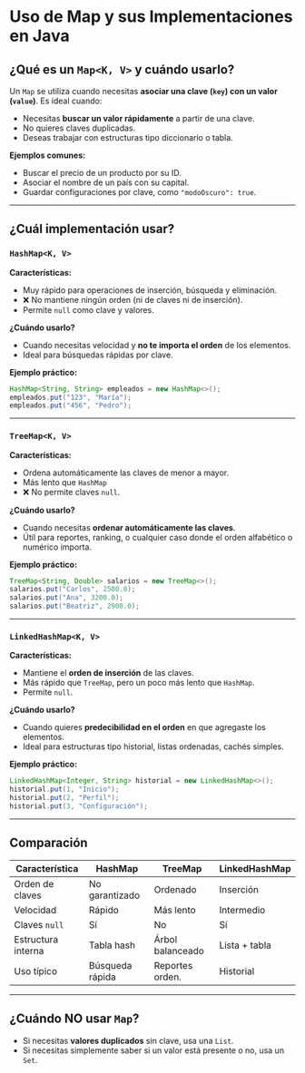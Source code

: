 # Uso de Map y sus Implementaciones en Java

## ¿Qué es un `Map<K, V>` y cuándo usarlo?

Un `Map` se utiliza cuando necesitas **asociar una clave (`key`) con un valor (`value`)**. Es ideal cuando:

- Necesitas **buscar un valor rápidamente** a partir de una clave.
- No quieres claves duplicadas.
- Deseas trabajar con estructuras tipo diccionario o tabla.

**Ejemplos comunes:**
- Buscar el precio de un producto por su ID.
- Asociar el nombre de un país con su capital.
- Guardar configuraciones por clave, como `"modoOscuro": true`.

---

## ¿Cuál implementación usar?

### `HashMap<K, V>`

**Características:**
- Muy rápido para operaciones de inserción, búsqueda y eliminación.
- ❌ No mantiene ningún orden (ni de claves ni de inserción).
- Permite `null` como clave y valores.

**¿Cuándo usarlo?**
- Cuando necesitas velocidad y **no te importa el orden** de los elementos.
- Ideal para búsquedas rápidas por clave.

**Ejemplo práctico:**
```java
HashMap<String, String> empleados = new HashMap<>();
empleados.put("123", "María");
empleados.put("456", "Pedro");
```

---

### `TreeMap<K, V>`

**Características:**
-  Ordena automáticamente las claves de menor a mayor.
-  Más lento que `HashMap`
- ❌ No permite claves `null`.

**¿Cuándo usarlo?**
- Cuando necesitas **ordenar automáticamente las claves**.
- Útil para reportes, ranking, o cualquier caso donde el orden alfabético o numérico importa.

**Ejemplo práctico:**
```java
TreeMap<String, Double> salarios = new TreeMap<>();
salarios.put("Carlos", 2500.0);
salarios.put("Ana", 3200.0);
salarios.put("Beatriz", 2900.0);
```

---

### `LinkedHashMap<K, V>`

**Características:**
-  Mantiene el **orden de inserción** de las claves.
-  Más rápido que `TreeMap`, pero un poco más lento que `HashMap`.
-  Permite `null`.

**¿Cuándo usarlo?**
- Cuando quieres **predecibilidad en el orden** en que agregaste los elementos.
- Ideal para estructuras tipo historial, listas ordenadas, cachés simples.

**Ejemplo práctico:**
```java
LinkedHashMap<Integer, String> historial = new LinkedHashMap<>();
historial.put(1, "Inicio");
historial.put(2, "Perfil");
historial.put(3, "Configuración");
```

---

## Comparación 

| Característica          | HashMap        | TreeMap        | LinkedHashMap   |
|------------------------|----------------|----------------|-----------------|
| Orden de claves        | No garantizado | Ordenado       | Inserción       |
| Velocidad              |  Rápido       |  Más lento    |  Intermedio    |
| Claves `null`          | Sí             | No             | Sí              |
| Estructura interna     | Tabla hash     | Árbol balanceado| Lista + tabla   |
| Uso típico             | Búsqueda rápida| Reportes orden.| Historial       |

---

##  ¿Cuándo NO usar `Map`?

- Si necesitas **valores duplicados** sin clave, usa una `List`.
- Si necesitas simplemente saber si un valor está presente o no, usa un `Set`.
